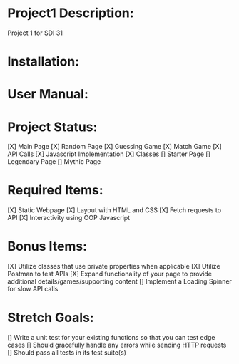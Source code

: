 # Project1 Description:
Project 1 for SDI 31

# Installation:

# User Manual:

# Project Status:
[X] Main Page
[X] Random Page
[X] Guessing Game
[X] Match Game
[X] API Calls
[X] Javascript Implementation
[X] Classes
[] Starter Page
[] Legendary Page
[] Mythic Page

# Required Items:
[X] Static Webpage
[X] Layout with HTML and CSS
[X] Fetch requests to API
[X] Interactivity using OOP Javascript

# Bonus Items:
[X] Utilize classes that use private properties when applicable
[X] Utilize Postman to test APIs
[X] Expand functionality of your page to provide additional details/games/supporting content
[] Implement a Loading Spinner for slow API calls

# Stretch Goals:
[] Write a unit test for your existing functions so that you can test edge cases
[] Should gracefully handle any errors while sending HTTP requests
[] Should pass all tests in its test suite(s)

